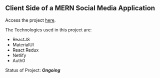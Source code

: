 ## Client Side of a MERN Social Media Application

Access the project [here](https://outstagram-prunesland.netlify.app/).

The Technologies used in this project are:

- ReactJS
- MaterialUI
- React Redux
- Netlify
- Auth0

Status of Project: ***Ongoing***
